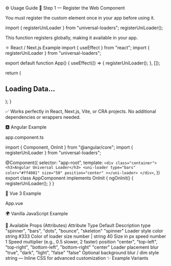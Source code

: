 ⚙️ Usage Guide
🧩 Step 1 — Register the Web Component

You must register the custom element once in your app before using it.

import { registerUniLoader } from "universal-loaders";
registerUniLoader();


This function registers <uni-loader> globally, making it available in your app.

⚛️ React / Next.js Example
import { useEffect } from "react";
import { registerUniLoader } from "universal-loaders";

export default function App() {
  useEffect(() => {
    registerUniLoader();
  }, []);

  return (
    <div>
      <h2>Loading Data...</h2>
      <uni-loader
        type="spinner"
        color="#007bff"
        size="60"
        speed="1.2"
        position="center"
        blur="dark"
      ></uni-loader>
    </div>
  );
}


✅ Works perfectly in React, Next.js, Vite, or CRA projects.
No additional dependencies or wrappers needed.

🅰️ Angular Example

app.component.ts

import { Component, OnInit } from "@angular/core";
import { registerUniLoader } from "universal-loaders";

@Component({
  selector: "app-root",
  template: `
    <div class="container">
      <h3>Angular Universal Loader</h3>
      <uni-loader
        type="bars"
        color="#ff4081"
        size="50"
        position="center"
      ></uni-loader>
    </div>
  `,
})
export class AppComponent implements OnInit {
  ngOnInit() {
    registerUniLoader();
  }
}

🧱 Vue 3 Example

App.vue

<script setup>
import { onMounted } from "vue";
import { registerUniLoader } from "universal-loaders";

onMounted(() => registerUniLoader());
</script>

<template>
  <div>
    <h2>Vue Universal Loader</h2>
    <uni-loader type="dots" color="orange" size="48"></uni-loader>
  </div>
</template>

🌍 Vanilla JavaScript Example
<script type="module">
  import { registerUniLoader } from "universal-loaders";
  registerUniLoader();
</script>

<uni-loader type="bounce" color="green" size="60" position="center"></uni-loader>

🧩 Available Props (Attributes)
Attribute	Type	Default	Description
type	"spinner", "bars", "dots", "bounce", "skeleton"	"spinner"	Loader style
color	string	#333	Color of loader
size	number | string	40	Size in px
speed	number	1	Speed multiplier (e.g., 0.5 slower, 2 faster)
position	"center", "top-left", "top-right", "bottom-left", "bottom-right"	"center"	Loader placement
blur	"true", "dark", "light", "false"	"false"	Optional background blur / dim
style	string	—	Inline CSS for advanced customization
✨ Example Variants
<uni-loader type="spinner" color="#007bff" size="50"></uni-loader>
<uni-loader type="bars" color="#ff9800" size="40" speed="1.5"></uni-loader>
<uni-loader type="dots" color="green" position="bottom-right"></uni-loader>
<uni-loader type="bounce" color="#e91e63" blur="dark"></uni-loader>
<uni-loader type="skeleton" color="#ddd"></uni-loader>
